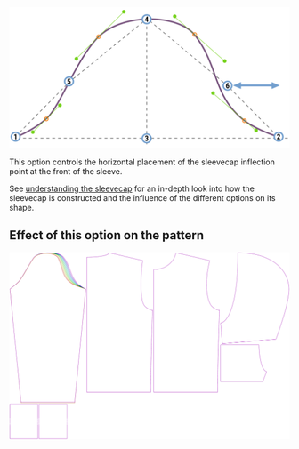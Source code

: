 ![The horizontal location of the front inflection point](./sleevecapfrontfactorx.svg)

This option controls the horizontal placement of the sleevecap inflection point at the front of the sleeve.

<Tip>

See [understanding the sleevecap](/docs/patterns/brian/options#understanding-the-sleevecap) for an in-depth
look into how the sleevecap is constructed and the influence of the different options on its shape.

</Tip>

## Effect of this option on the pattern

![This image shows the effect of this option by superimposing several variants that have a different value for this option](huey_sleevecapfrontfactorx_sample.svg "Effect of this option on the pattern")
